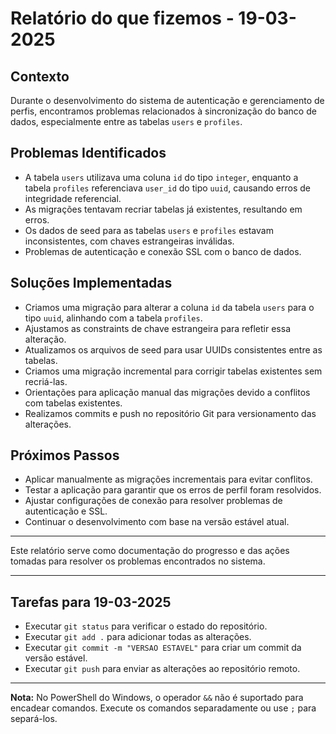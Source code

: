 # Relatório do que fizemos - 19-03-2025

## Contexto
Durante o desenvolvimento do sistema de autenticação e gerenciamento de perfis, encontramos problemas relacionados à sincronização do banco de dados, especialmente entre as tabelas `users` e `profiles`.

## Problemas Identificados
- A tabela `users` utilizava uma coluna `id` do tipo `integer`, enquanto a tabela `profiles` referenciava `user_id` do tipo `uuid`, causando erros de integridade referencial.
- As migrações tentavam recriar tabelas já existentes, resultando em erros.
- Os dados de seed para as tabelas `users` e `profiles` estavam inconsistentes, com chaves estrangeiras inválidas.
- Problemas de autenticação e conexão SSL com o banco de dados.

## Soluções Implementadas
- Criamos uma migração para alterar a coluna `id` da tabela `users` para o tipo `uuid`, alinhando com a tabela `profiles`.
- Ajustamos as constraints de chave estrangeira para refletir essa alteração.
- Atualizamos os arquivos de seed para usar UUIDs consistentes entre as tabelas.
- Criamos uma migração incremental para corrigir tabelas existentes sem recriá-las.
- Orientações para aplicação manual das migrações devido a conflitos com tabelas existentes.
- Realizamos commits e push no repositório Git para versionamento das alterações.

## Próximos Passos
- Aplicar manualmente as migrações incrementais para evitar conflitos.
- Testar a aplicação para garantir que os erros de perfil foram resolvidos.
- Ajustar configurações de conexão para resolver problemas de autenticação e SSL.
- Continuar o desenvolvimento com base na versão estável atual.

---

Este relatório serve como documentação do progresso e das ações tomadas para resolver os problemas encontrados no sistema.

---

## Tarefas para 19-03-2025

- Executar `git status` para verificar o estado do repositório.
- Executar `git add .` para adicionar todas as alterações.
- Executar `git commit -m "VERSAO ESTAVEL"` para criar um commit da versão estável.
- Executar `git push` para enviar as alterações ao repositório remoto.

---

**Nota:** No PowerShell do Windows, o operador `&&` não é suportado para encadear comandos. Execute os comandos separadamente ou use `;` para separá-los.
